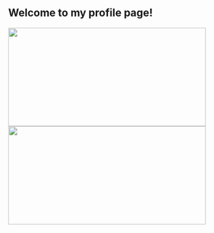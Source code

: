 ## Welcome to my profile page!


<span>
    <img align="center" width='400px' height='200px' src="https://github-readme-stats.vercel.app/api?username=aaaa0ggMC&show_icons=true&theme=merko" />
</span>
<span>
  <img align="center" width='400px' height='200px' src="https://github-readme-stats.vercel.app/api/top-langs/?username=aaaa0ggMC&theme=merko" />
</span>

